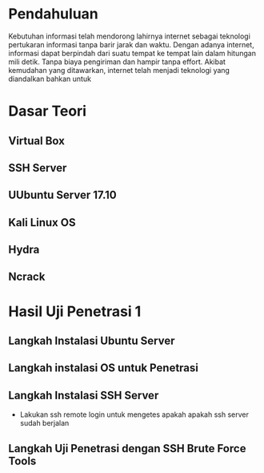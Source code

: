 # Pendahuluan

Kebutuhan informasi telah mendorong lahirnya internet sebagai teknologi pertukaran informasi tanpa barir jarak dan waktu.
Dengan adanya internet, informasi dapat berpindah dari suatu tempat ke tempat lain dalam hitungan mili detik. Tanpa biaya pengiriman dan hampir tanpa effort. Akibat kemudahan yang ditawarkan, internet telah menjadi teknologi yang diandalkan bahkan untuk 

# Dasar Teori

## Virtual Box



## SSH Server



## UUbuntu Server 17.10 



## Kali Linux OS



## Hydra



## Ncrack



# Hasil Uji Penetrasi 1



## Langkah Instalasi Ubuntu Server



## Langkah instalasi OS untuk Penetrasi


## Langkah Instalasi SSH Server

- Lakukan ssh remote login untuk mengetes apakah apakah ssh server sudah berjalan


## Langkah Uji Penetrasi dengan SSH Brute Force Tools
